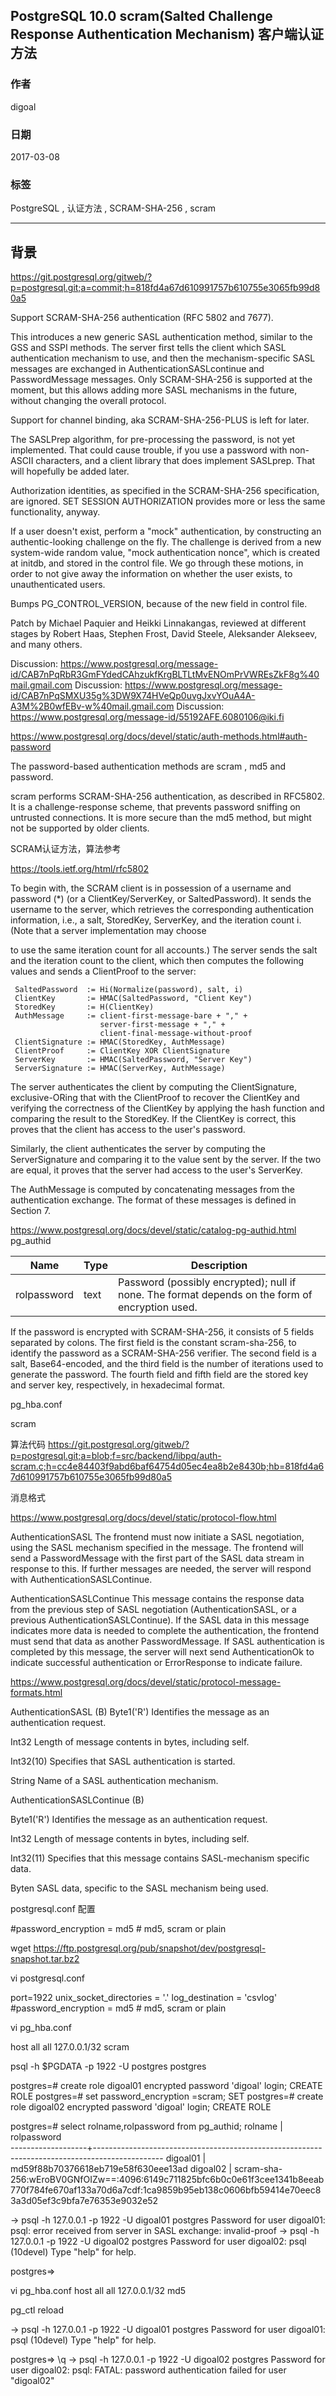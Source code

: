 ## PostgreSQL 10.0 scram(Salted Challenge Response Authentication Mechanism) 客户端认证方法
                            
### 作者                                                                         
digoal                       
                              
### 日期                         
2017-03-08                     
                          
### 标签                       
PostgreSQL , 认证方法 , SCRAM-SHA-256 , scram    
                            
----                      
                               
## 背景      

https://git.postgresql.org/gitweb/?p=postgresql.git;a=commit;h=818fd4a67d610991757b610755e3065fb99d80a5

Support SCRAM-SHA-256 authentication (RFC 5802 and 7677).

This introduces a new generic SASL authentication method, similar to the
GSS and SSPI methods. The server first tells the client which SASL
authentication mechanism to use, and then the mechanism-specific SASL
messages are exchanged in AuthenticationSASLcontinue and PasswordMessage
messages. Only SCRAM-SHA-256 is supported at the moment, but this allows
adding more SASL mechanisms in the future, without changing the overall
protocol.

Support for channel binding, aka SCRAM-SHA-256-PLUS is left for later.

The SASLPrep algorithm, for pre-processing the password, is not yet
implemented. That could cause trouble, if you use a password with
non-ASCII characters, and a client library that does implement SASLprep.
That will hopefully be added later.

Authorization identities, as specified in the SCRAM-SHA-256 specification,
are ignored. SET SESSION AUTHORIZATION provides more or less the same
functionality, anyway.

If a user doesn't exist, perform a "mock" authentication, by constructing
an authentic-looking challenge on the fly. The challenge is derived from
a new system-wide random value, "mock authentication nonce", which is
created at initdb, and stored in the control file. We go through these
motions, in order to not give away the information on whether the user
exists, to unauthenticated users.

Bumps PG_CONTROL_VERSION, because of the new field in control file.

Patch by Michael Paquier and Heikki Linnakangas, reviewed at different
stages by Robert Haas, Stephen Frost, David Steele, Aleksander Alekseev,
and many others.

Discussion: https://www.postgresql.org/message-id/CAB7nPqRbR3GmFYdedCAhzukfKrgBLTLtMvENOmPrVWREsZkF8g%40mail.gmail.com
Discussion: https://www.postgresql.org/message-id/CAB7nPqSMXU35g%3DW9X74HVeQp0uvgJxvYOuA4A-A3M%2B0wfEBv-w%40mail.gmail.com
Discussion: https://www.postgresql.org/message-id/55192AFE.6080106@iki.fi



https://www.postgresql.org/docs/devel/static/auth-methods.html#auth-password

The password-based authentication methods are scram , md5 and password.

scram performs SCRAM-SHA-256 authentication, as described in RFC5802. It is a challenge-response scheme, that prevents password sniffing on untrusted connections. It is more secure than the md5 method, but might not be supported by older clients.

SCRAM认证方法，算法参考

https://tools.ietf.org/html/rfc5802


To begin with, the SCRAM client is in possession of a username and
   password (*) (or a ClientKey/ServerKey, or SaltedPassword).  It sends
   the username to the server, which retrieves the corresponding
   authentication information, i.e., a salt, StoredKey, ServerKey, and
   the iteration count i.  (Note that a server implementation may choose

to use the same iteration count for all accounts.)  The server sends
   the salt and the iteration count to the client, which then computes
   the following values and sends a ClientProof to the server:

     SaltedPassword  := Hi(Normalize(password), salt, i)
     ClientKey       := HMAC(SaltedPassword, "Client Key")
     StoredKey       := H(ClientKey)
     AuthMessage     := client-first-message-bare + "," +
                        server-first-message + "," +
                        client-final-message-without-proof
     ClientSignature := HMAC(StoredKey, AuthMessage)
     ClientProof     := ClientKey XOR ClientSignature
     ServerKey       := HMAC(SaltedPassword, "Server Key")
     ServerSignature := HMAC(ServerKey, AuthMessage)

   The server authenticates the client by computing the ClientSignature,
   exclusive-ORing that with the ClientProof to recover the ClientKey
   and verifying the correctness of the ClientKey by applying the hash
   function and comparing the result to the StoredKey.  If the ClientKey
   is correct, this proves that the client has access to the user's
   password.

   Similarly, the client authenticates the server by computing the
   ServerSignature and comparing it to the value sent by the server.  If
   the two are equal, it proves that the server had access to the user's
   ServerKey.

   The AuthMessage is computed by concatenating messages from the
   authentication exchange.  The format of these messages is defined in
   Section 7.


https://www.postgresql.org/docs/devel/static/catalog-pg-authid.html
pg_authid

Name|	Type|	Description
---|---|---
rolpassword|	text|	Password (possibly encrypted); null if none. The format depends on the form of encryption used.

If the password is encrypted with SCRAM-SHA-256, it consists of 5 fields separated by colons. 
The first field is the constant scram-sha-256, to identify the password as a SCRAM-SHA-256 verifier. 
The second field is a salt, Base64-encoded, 
and the third field is the number of iterations used to generate the password. 
The fourth field and fifth field are the stored key and server key, respectively, in hexadecimal format. 


pg_hba.conf

scram


算法代码
https://git.postgresql.org/gitweb/?p=postgresql.git;a=blob;f=src/backend/libpq/auth-scram.c;h=cc4e84403f9abd6baf64754d05ec4ea8b2e8430b;hb=818fd4a67d610991757b610755e3065fb99d80a5


消息格式


https://www.postgresql.org/docs/devel/static/protocol-flow.html

AuthenticationSASL
The frontend must now initiate a SASL negotiation, using the SASL mechanism specified in the message. The frontend will send a PasswordMessage with the first part of the SASL data stream in response to this. If further messages are needed, the server will respond with AuthenticationSASLContinue.

AuthenticationSASLContinue
This message contains the response data from the previous step of SASL negotiation (AuthenticationSASL, or a previous AuthenticationSASLContinue). If the SASL data in this message indicates more data is needed to complete the authentication, the frontend must send that data as another PasswordMessage. If SASL authentication is completed by this message, the server will next send AuthenticationOk to indicate successful authentication or ErrorResponse to indicate failure.


https://www.postgresql.org/docs/devel/static/protocol-message-formats.html


AuthenticationSASL (B)
Byte1('R')
Identifies the message as an authentication request.

Int32
Length of message contents in bytes, including self.

Int32(10)
Specifies that SASL authentication is started.

String
Name of a SASL authentication mechanism.

AuthenticationSASLContinue (B)

Byte1('R')
Identifies the message as an authentication request.

Int32
Length of message contents in bytes, including self.

Int32(11)
Specifies that this message contains SASL-mechanism specific data.

Byten
SASL data, specific to the SASL mechanism being used.

postgresql.conf 配置

#password_encryption = md5     # md5, scram or plain



wget https://ftp.postgresql.org/pub/snapshot/dev/postgresql-snapshot.tar.bz2



vi postgresql.conf

port=1922
unix_socket_directories = '.'
log_destination = 'csvlog'
#password_encryption = md5              # md5, scram or plain

vi pg_hba.conf

host    all             all             127.0.0.1/32            scram



psql -h $PGDATA -p 1922 -U postgres postgres

postgres=# create role digoal01 encrypted password 'digoal' login;
CREATE ROLE
postgres=# set password_encryption =scram;
SET
postgres=# create role digoal02 encrypted password 'digoal' login;
CREATE ROLE

postgres=# select rolname,rolpassword from pg_authid;
      rolname      |                                                                              rolpassword   
-------------------+-----------------------------------------------------------------------------------------------
 digoal01          | md59f88b70376618eb719e58f630eee13ad
 digoal02          | scram-sha-256:wEroBV0GNfOIZw==:4096:6149c711825bfc6b0c0e61f3cee1341b8eeab770f784fe670af133a70d6a7cdf:1ca9859b95eb138c0606bfb59414e70eec83a3d05ef3c9bfa7e76353e9032e52

  -> psql -h 127.0.0.1 -p 1922 -U digoal01 postgres
Password for user digoal01: 
psql: error received from server in SASL exchange: invalid-proof
  -> psql -h 127.0.0.1 -p 1922 -U digoal02 postgres
Password for user digoal02: 
psql (10devel)
Type "help" for help.

postgres=> 


vi pg_hba.conf
host    all             all             127.0.0.1/32            md5

pg_ctl reload

  -> psql -h 127.0.0.1 -p 1922 -U digoal01 postgres
Password for user digoal01: 
psql (10devel)
Type "help" for help.

postgres=> \q
  -> psql -h 127.0.0.1 -p 1922 -U digoal02 postgres
Password for user digoal02: 
psql: FATAL:  password authentication failed for user "digoal02"




